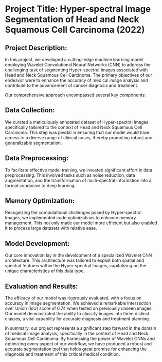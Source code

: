 # Project Title: Hyper-spectral Image Segmentation of Head and Neck Squamous Cell Carcinoma (2022)

## Project Description:
In this project, we developed a cutting-edge machine learning model employing Wavelet Convolutional Neural Networks (CNN) to address the challenging task of segmenting Hyper-spectral Images associated with Head and Neck Squamous Cell Carcinoma. The primary objectives of our endeavor were to enhance the accuracy of medical image analysis and contribute to the advancement of cancer diagnosis and treatment.

Our comprehensive approach encompassed several key components:

## Data Collection: 
We curated a meticulously annotated dataset of Hyper-spectral Images specifically tailored to the context of Head and Neck Squamous Cell Carcinoma. This step was pivotal in ensuring that our model would have access to a diverse range of clinical cases, thereby promoting robust and generalizable segmentation.

## Data Preprocessing: 
To facilitate effective model training, we invested significant effort in data preprocessing. This involved tasks such as noise reduction, data augmentation, and the transformation of multi-spectral information into a format conducive to deep learning.

## Memory Optimization: 
Recognizing the computational challenges posed by Hyper-spectral Images, we implemented code optimizations to enhance memory management. This not only made our model more efficient but also enabled it to process large datasets with relative ease.

## Model Development: 
Our core innovation lay in the development of a specialized Wavelet CNN architecture. This architecture was tailored to exploit both spatial and spectral features within the Hyper-spectral Images, capitalizing on the unique characteristics of this data type.

## Evaluation and Results: 
The efficacy of our model was rigorously evaluated, with a focus on accuracy in image segmentation. We achieved a remarkable Intersection over Union (IoU) score of 0.74 when tested on previously unseen images. Our model demonstrated the ability to classify images into three distinct classes, a vital capability for accurate diagnosis and treatment planning.

In summary, our project represents a significant step forward in the domain of medical image analysis, specifically in the context of Head and Neck Squamous Cell Carcinoma. By harnessing the power of Wavelet CNNs and optimizing every aspect of our workflow, we have produced a robust and accurate segmentation tool that holds great promise for enhancing the diagnosis and treatment of this critical medical condition.
